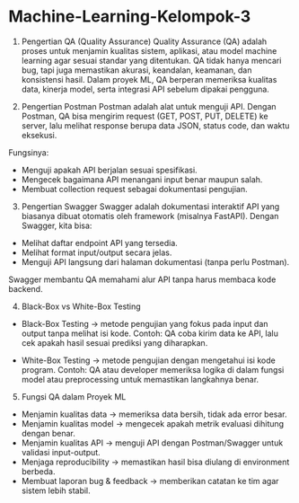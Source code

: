 # Machine-Learning-Kelompok-3

1. Pengertian QA (Quality Assurance)
Quality Assurance (QA) adalah proses untuk menjamin kualitas sistem, aplikasi, atau model machine learning agar sesuai standar yang ditentukan. QA tidak hanya mencari bug, tapi juga memastikan akurasi, keandalan, keamanan, dan konsistensi hasil.
Dalam proyek ML, QA berperan memeriksa kualitas data, kinerja model, serta integrasi API sebelum dipakai pengguna.

2. Pengertian Postman
Postman adalah alat untuk menguji API. Dengan Postman, QA bisa mengirim request (GET, POST, PUT, DELETE) ke server, lalu melihat response berupa data JSON, status code, dan waktu eksekusi.

Fungsinya:
- Menguji apakah API berjalan sesuai spesifikasi.
- Mengecek bagaimana API menangani input benar maupun salah.
- Membuat collection request sebagai dokumentasi pengujian.

3. Pengertian Swagger
Swagger adalah dokumentasi interaktif API yang biasanya dibuat otomatis oleh framework (misalnya FastAPI).
Dengan Swagger, kita bisa:
- Melihat daftar endpoint API yang tersedia.
- Melihat format input/output secara jelas.
- Menguji API langsung dari halaman dokumentasi (tanpa perlu Postman).

Swagger membantu QA memahami alur API tanpa harus membaca kode backend.

4. Black-Box vs White-Box Testing
- Black-Box Testing → metode pengujian yang fokus pada input dan output tanpa melihat isi kode.
Contoh: QA coba kirim data ke API, lalu cek apakah hasil sesuai prediksi yang diharapkan.

- White-Box Testing → metode pengujian dengan mengetahui isi kode program.
Contoh: QA atau developer memeriksa logika di dalam fungsi model atau preprocessing untuk memastikan langkahnya benar.

5. Fungsi QA dalam Proyek ML
- Menjamin kualitas data → memeriksa data bersih, tidak ada error besar.
- Menjamin kualitas model → mengecek apakah metrik evaluasi dihitung dengan benar.
- Menjamin kualitas API → menguji API dengan Postman/Swagger untuk validasi input-output.
- Menjaga reproducibility → memastikan hasil bisa diulang di environment berbeda.
- Membuat laporan bug & feedback → memberikan catatan ke tim agar sistem lebih stabil.
